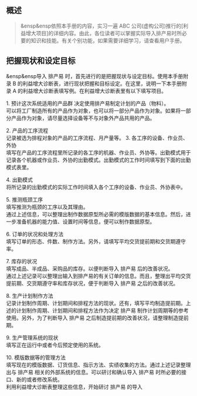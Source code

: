 <h2>概述</h2>

> &ensp&ensp依照本手册的内容，实习一遍 ABC 公司(虚构公司)推行的[利益增大项目]的详细内容。由此，各位读者可以掌握实际导入排产易时所必要的知识和技能。有关个别功能，如果需要详细学习，请查看用户手册。

## 把握现状和设定目标 

 &ensp&ensp导入 排产易 时，首先进行的是把握现状与设定目标。使用本手册附录 B 的利益增大诊断表，进行现状把握和目标设定。在这里，说明一下本手册附录 A 的利益增大诊断表填写例。在利益增大诊断表里有以下填写项目。

1\. 预计这次系统适用的产品群  决定使用排产易制定计划的产品（物料）。  
可以将工厂制造所有的产品作为对象，也可以将一部分产品作为对象。如果将一部分产品作为对象，请尽量选择设备等不与对象外产品共用的产品。

2\. 产品的工序流程  
记录被选为排程对象的产品的工序流程、月产量等。
3\. 各工序的设备、作业员、外协  
填写在产品的工序流程里所记录的各工序的机器、作业员、外协等。出勤模式用于记录各个机器或作业员、外协的出勤模式。出勤模式的工作时间填写到下面的出勤模式表里。  

4\. 出勤模式  
将所记录的出勤模式的实际工作时间填入各个工序的设备、作业员、外协表中。  

5\. 推测瓶颈工序  
填写推测为瓶颈的工序以及其理由。  
通过上述信息，可以整理出制作数据原型所必需的模版数据的基本信息。然后，进一步准备机器的能力值、设置时间等信息，便可以制作数据原型。  

6\. 订单的状况和处理方法  
填写订单的形态、件数、制作方法。另外，请填写平均交货提前期和交货期遵守率。  

7\. 库存的状况  
填写成品、半成品、采购品的库存。以便判断导入 排产易 后的改善状况。  
通过上述记录可以整理出输入到排产易的有关订单的信息。而且，整理出平均交货提前期、交货期遵守率和库存状况，便于判断导入 排产易 之后的改善状况。  

8\. 生产计划制作方法  
记录计划制作周期、计划期间和排程方法的现状。还有，填写平均制造提前期。上述的计划制作周期、计划期间和排程方法作为决定 排产易 制作计划周期等的参考使用。另外，为了判断导入 排产易 之后制造提前期的改善状况，请整理制造提前期。  

9\. 生产管理系统的现状  
填写正在运行中或者今后预定使用的系统。  

10\. 模版数据等的管理方法  
填写现在的模版数据、订货信息、指示方法、实绩收集的方法。通过上述记录整理出与 排产易 相关的外部系统的信息。可以研讨和确认导入 排产易 时所必要的接口、新的或者修改系统。  
利用利益增大诊断表整理这些信息，开始研讨 排产易 的导入  
